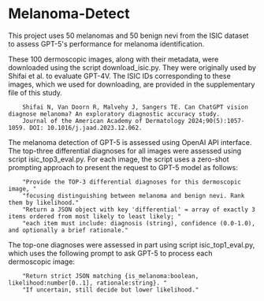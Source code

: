 # Melanoma-Detect

This project uses 50 melanomas and 50 benign nevi from the ISIC dataset to assess GPT-5's performance for melanoma identification. 

These 100 dermoscopic images, along with their metadata, were downloaded using the script download_isic.py. They were originally used by Shifai et al. to evaluate GPT-4V. The ISIC IDs corresponding to these images, which we used for downloading, are provided in the supplementary file of this study.

        Shifai N, Van Doorn R, Malvehy J, Sangers TE. Can ChatGPT vision diagnose melanoma? An exploratory diagnostic accuracy study. 
        Journal of the American Academy of Dermatology 2024;90(5):1057-1059. DOI: 10.1016/j.jaad.2023.12.062.

The melanoma detection of GPT-5 is assessed using OpenAI API interface. The top-three differential diagnoses for all images were assessed using script isic_top3_eval.py. For each image, the script uses a zero-shot prompting approach to present the request to GPT-5 model as follows:

        "Provide the TOP-3 differential diagnoses for this dermoscopic image, "
        "focusing distinguishing between melanoma and benign nevi. Rank them by likelihood."
        "Return a JSON object with key 'differential' = array of exactly 3 items ordered from most likely to least likely; "
        "each item must include: diagnosis (string), confidence (0.0-1.0), and optionally a brief rationale."

The top-one diagnoses were assessed in part using script isic_top1_eval.py, which uses the following prompt to ask GPT-5 to process each dermoscopic image:

        "Return strict JSON matching {is_melanoma:boolean, likelihood:number[0..1], rationale:string}. "
        "If uncertain, still decide but lower likelihood."
